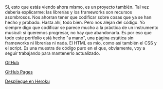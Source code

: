 Sí, esto que estás viendo ahora mismo, es un proyecto también. Tal vez debería explicarme: las librerías y los frameworks son recursos asombrosos. Nos ahorran tener que codificar sobre cosas que ya se han hecho y probado. Hasta ahí, todo bien. Pero nos alejan del código. Yo siempre digo que codificar se parece mucho a la práctica de un instrumento musical: si queremos progresar, no hay que abandonarla. Es por eso que todo este portfolio está hecho "a mano", una página estática sin frameworks ni librerías ni nada. El HTML es mío, como así también el CSS y el script. Es una muestra de código puro en el que, obviamente, voy a seguir trabajando para mantenerlo actualizado.

<a href="https://github.com/zherar7ordoya/zherar7ordoya.github.io" target="_blank">GitHub</a>

<a href="https://zherar7ordoya.github.io/" target="_blank">GitHub Pages</a>

<a href="http://zherar7ordoya.herokuapp.com/" target="_blank">Despliegue en Heroku</a>
